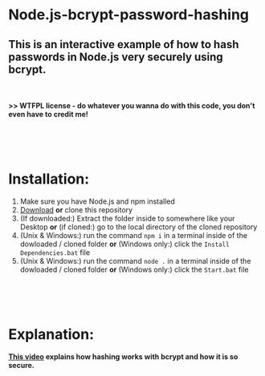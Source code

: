 # Node.js-bcrypt-password-hashing
## This is an interactive example of how to hash passwords in Node.js very securely using bcrypt.

<br><br>
**>> WTFPL license - do whatever you wanna do with this code, you don't even have to credit me!**

<br><br><br>

# Installation:
1. Make sure you have Node.js and npm installed
2. [Download](https://github.com/Sv443/Node.js-bcrypt-password-hashing/archive/master.zip) **or** clone this repository
3. (If downloaded:) Extract the folder inside to somewhere like your Desktop **or** (if cloned:) go to the local directory of the cloned repository
4. (Unix & Windows:) run the command `npm i` in a terminal inside of the dowloaded / cloned folder **or** (Windows only:) click the `Install Dependencies.bat` file
5. (Unix & Windows:) run the command `node .` in a terminal inside of the dowloaded / cloned folder **or** (Windows only:) click the `Start.bat` file

<br><br><br>

# Explanation:
**[This video](https://www.youtube.com/watch?v=O6cmuiTBZVs) explains how hashing works with bcrypt and how it is so secure.**
